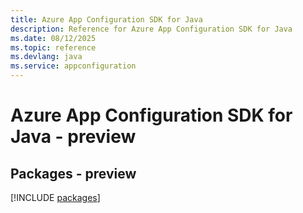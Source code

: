 ```yaml
---
title: Azure App Configuration SDK for Java
description: Reference for Azure App Configuration SDK for Java
ms.date: 08/12/2025
ms.topic: reference
ms.devlang: java
ms.service: appconfiguration
---
```

# Azure App Configuration SDK for Java - preview
## Packages - preview
[!INCLUDE [packages](app-configuration-index.md)]